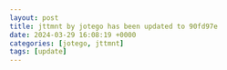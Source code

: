 ```yaml
---
layout: post
title: jttmnt by jotego has been updated to 90fd97e
date: 2024-03-29 16:08:19 +0000
categories: [jotego, jttmnt]
tags: [update]
---
```


